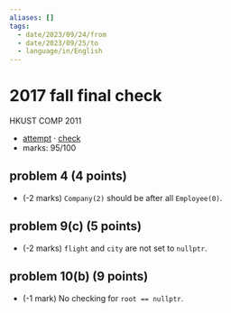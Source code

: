 ```yaml
---
aliases: []
tags:
  - date/2023/09/24/from
  - date/2023/09/25/to
  - language/in/English
---
```


# 2017 fall final check

HKUST COMP 2011

- [attempt](attempt.md) · [check](check.md)
- marks: 95/100

## problem 4 (4 points)

- (-2 marks) `Company(2)` should be after all `Employee(0)`.

## problem 9(c) (5 points)

- (-2 marks) `flight` and `city` are not set to `nullptr`.

## problem 10(b) (9 points)

- (-1 mark) No checking for `root == nullptr`.
